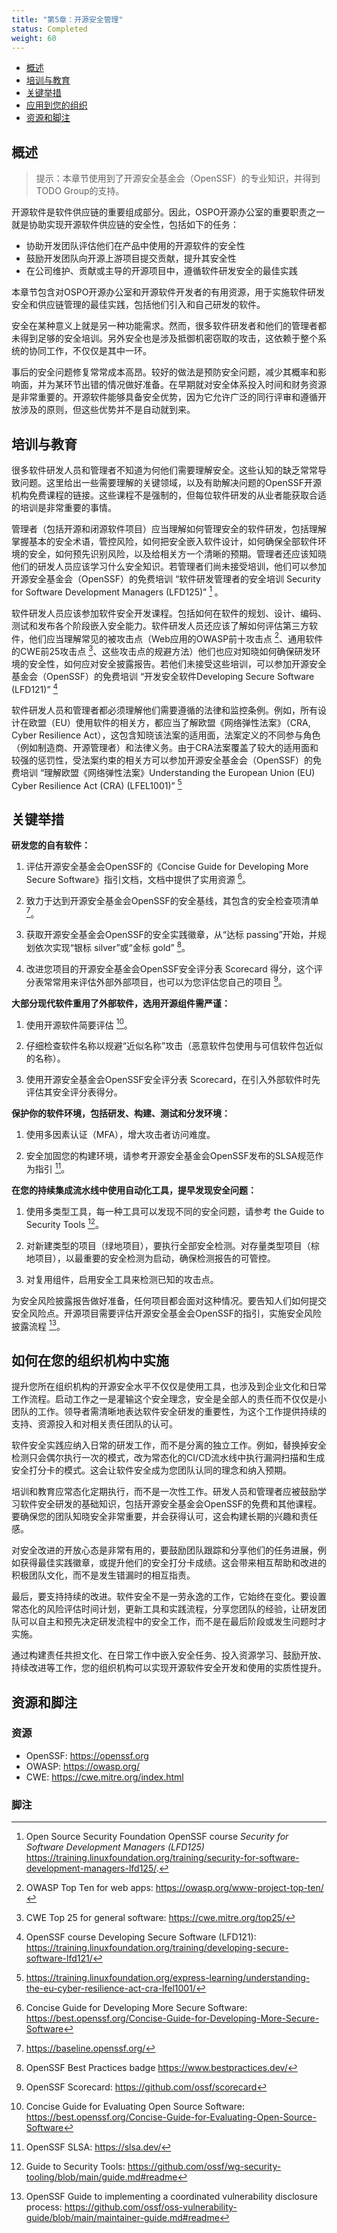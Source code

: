 ```yaml
---
title: "第5章：开源安全管理"
status: Completed
weight: 60
---
```


- [概述](#概述)
- [培训与教育](#培训与教育)
- [关键举措](#关键举措)
- [应用到您的组织](#应用到您的组织)
- [资源和脚注](#资源和脚注)

## 概述

> 提示：本章节使用到了开源安全基金会（OpenSSF）的专业知识，并得到TODO Group的支持。

开源软件是软件供应链的重要组成部分。因此，OSPO开源办公室的重要职责之一就是协助实现开源软件供应链的安全性，包括如下的任务：

- 协助开发团队评估他们在产品中使用的开源软件的安全性
- 鼓励开发团队向开源上游项目提交贡献，提升其安全性
- 在公司维护、贡献或主导的开源项目中，遵循软件研发安全的最佳实践

本章节包含对OSPO开源办公室和开源软件开发者的有用资源，用于实施软件研发安全和供应链管理的最佳实践，包括他们引入和自己研发的软件。

安全在某种意义上就是另一种功能需求。然而，很多软件研发者和他们的管理者都未得到足够的安全培训。另外安全也是涉及抵御机密窃取的攻击，这依赖于整个系统的协同工作，不仅仅是其中一环。

事后的安全问题修复常常成本高昂。较好的做法是预防安全问题，减少其概率和影响面，并为某环节出错的情况做好准备。在早期就对安全体系投入时间和财务资源是非常重要的。开源软件能够具备安全优势，因为它允许广泛的同行评审和遵循开放涉及的原则，但这些优势并不是自动就到来。

## 培训与教育

很多软件研发人员和管理者不知道为何他们需要理解安全。这些认知的缺乏常常导致问题。这里给出一些需要理解的关键领域，以及有助解决问题的OpenSSF开源机构免费课程的链接。这些课程不是强制的，但每位软件研发的从业者能获取合适的培训是非常重要的事情。

管理者（包括开源和闭源软件项目）应当理解如何管理安全的软件研发，包括理解掌握基本的安全术语，管控风险，如何把安全嵌入软件设计，如何确保全部软件环境的安全，如何预先识别风险，以及给相关方一个清晰的预期。管理者还应该知晓他们的研发人员应该学习什么安全知识。若管理者们尚未接受培训，他们可以参加开源安全基金会（OpenSSF）的免费培训 “软件研发管理者的安全培训 Security for Software Development Managers (LFD125)” [^1] 。

软件研发人员应该参加软件安全开发课程。包括如何在软件的规划、设计、编码、测试和发布各个阶段嵌入安全能力。软件研发人员还应该了解如何评估第三方软件，他们应当理解常见的被攻击点（Web应用的OWASP前十攻击点 [^2]、通用软件的CWE前25攻击点 [^3]、这些攻击点的规避方法）他们也应对知晓如何确保研发环境的安全性，如何应对安全披露报告。若他们未接受这些培训，可以参加开源安全基金会（OpenSSF）的免费培训 “开发安全软件Developing Secure Software (LFD121)” [^4]

软件研发人员和管理者都必须理解他们需要遵循的法律和监控条例。例如，所有设计在欧盟（EU）使用软件的相关方，都应当了解欧盟《网络弹性法案》（CRA, Cyber Resilience Act），这包含知晓该法案的适用面，法案定义的不同参与角色（例如制造商、开源管理者）和法律义务。由于CRA法案覆盖了较大的适用面和较强的惩罚性，受法案约束的相关方可以参加开源安全基金会（OpenSSF）的免费培训 “理解欧盟《网络弹性法案》Understanding the European Union (EU) Cyber Resilience Act (CRA) (LFEL1001)” [^5]

## 关键举措

**研发您的自有软件：**

1. 评估开源安全基金会OpenSSF的《Concise Guide for Developing More Secure Software》指引文档，文档中提供了实用资源 [^6]。

2. 致力于达到开源安全基金会OpenSSF的安全基线，其包含的安全检查项清单 [^7]。

3. 获取开源安全基金会OpenSSF的安全实践徽章，从“达标 passing”开始，并规划依次实现“银标 silver”或“金标 gold” [^8]。

4. 改进您项目的开源安全基金会OpenSSF安全评分表 Scorecard 得分，这个评分表常常用来评估外部外部项目，也可以为您评估您自己的项目 [^9]。

**大部分现代软件重用了外部软件，选用开源组件需严谨：**

1. 使用开源软件简要评估 [^10]。 

2. 仔细检查软件名称以规避“近似名称”攻击（恶意软件包使用与可信软件包近似的名称）。

3. 使用开源安全基金会OpenSSF安全评分表 Scorecard，在引入外部软件时先评估其安全评分表得分。

**保护你的软件环境，包括研发、构建、测试和分发环境：**

1. 使用多因素认证（MFA），增大攻击者访问难度。

2. 安全加固您的构建环境，请参考开源安全基金会OpenSSF发布的SLSA规范作为指引 [^11]。

**在您的持续集成流水线中使用自动化工具，提早发现安全问题：**

1. 使用多类型工具，每一种工具可以发现不同的安全问题，请参考 the Guide to Security Tools [^12]。

2. 对新建类型的项目（绿地项目），要执行全部安全检测。对存量类型项目（棕地项目），以最重要的安全检测为启动，确保检测报告的可管控。

3. 对复用组件，启用安全工具来检测已知的攻击点。 

为安全风险披露报告做好准备，任何项目都会面对这种情况。要告知人们如何提交安全风险点。开源项目需要评估开源安全基金会OpenSSF的指引，实施安全风险披露流程 [^13]。

## 如何在您的组织机构中实施

提升您所在组织机构的开源安全水平不仅仅是使用工具，也涉及到企业文化和日常工作流程。启动工作之一是灌输这个安全理念，安全是全部人的责任而不仅仅是小团队的工作。领导者需清晰地表达软件安全研发的重要性，为这个工作提供持续的支持、资源投入和对相关责任团队的认可。

软件安全实践应纳入日常的研发工作，而不是分离的独立工作。例如，替换掉安全检测只会偶尔执行一次的模式，改为常态化的CI/CD流水线中执行漏洞扫描和生成安全打分卡的模式。这会让软件安全成为您团队认同的理念和纳入预期。

培训和教育应常态化定期执行，而不是一次性工作。研发人员和管理者应被鼓励学习软件安全研发的基础知识，包括开源安全基金会OpenSSF的免费和其他课程。要确保您的团队知晓安全非常重要，并会获得认可，这会构建长期的兴趣和责任感。

对安全改进的开放心态是非常有用的，要鼓励团队跟踪和分享他们的任务进展，例如获得最佳实践徽章，或提升他们的安全打分卡成绩。这会带来相互帮助和改进的积极团队文化，而不是发生错漏时的相互指责。

最后，要支持持续的改进。软件安全不是一劳永逸的工作，它始终在变化。要设置常态化的风险评估时间计划，更新工具和实践流程，分享您团队的经验，让研发团队可以自主和预先决定研发流程中的安全工作，而不是在最后阶段或发生问题时才实施。

通过构建责任共担文化、在日常工作中嵌入安全任务、投入资源学习、鼓励开放、持续改进等工作，您的组织机构可以实现开源软件安全开发和使用的实质性提升。

## 资源和脚注

### 资源

- OpenSSF: https://openssf.org
- OWASP: https://owasp.org/
- CWE: https://cwe.mitre.org/index.html

### 脚注

[^1]: Open Source Security Foundation OpenSSF course *Security for Software Development Managers (LFD125)*
 https://training.linuxfoundation.org/training/security-for-software-development-managers-lfd125/.

[^2]: OWASP Top Ten for web apps: https://owasp.org/www-project-top-ten/

[^3]: CWE Top 25 for general software: https://cwe.mitre.org/top25/

[^4]: OpenSSF course Developing Secure Software (LFD121): https://training.linuxfoundation.org/training/developing-secure-software-lfd121/

[^5]: https://training.linuxfoundation.org/express-learning/understanding-the-eu-cyber-resilience-act-cra-lfel1001/

[^6]: Concise Guide for Developing More Secure Software: https://best.openssf.org/Concise-Guide-for-Developing-More-Secure-Software

[^7]: https://baseline.openssf.org/

[^8]: OpenSSF Best Practices badge https://www.bestpractices.dev/

[^9]: OpenSSF Scorecard: https://github.com/ossf/scorecard

[^10]: Concise Guide for Evaluating Open Source Software: https://best.openssf.org/Concise-Guide-for-Evaluating-Open-Source-Software

[^11]: OpenSSF SLSA: https://slsa.dev/

[^12]: Guide to Security Tools: https://github.com/ossf/wg-security-tooling/blob/main/guide.md#readme

[^13]: OpenSSF Guide to implementing a coordinated vulnerability disclosure process:
https://github.com/ossf/oss-vulnerability-guide/blob/main/maintainer-guide.md#readme
